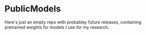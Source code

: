 # PublicModels

Here's just an empty repo with probabley future releases, containing pretrained weights for models I use for my research. 
